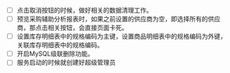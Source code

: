 - [ ] 点击取消按钮的时候，做好相关的数据清理工作。
- [ ] 预览采购辅助分析报表时，如果之前设置的供应商为空，即选择所有的供应商，那点击相关按钮，会直接页面卡死。
- [ ] 设置库存明细表中的规格编码为主键，设置商品明细表中的规格编码为外键，关联库存明细表中的规格编码。
- [ ] 开启MySQL级联删除功能。
- [ ] 服务启动的时候就创建好超级管理员